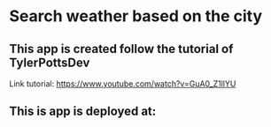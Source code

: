 # Search weather based on the city

## This app is created follow the tutorial of TylerPottsDev
Link tutorial: https://www.youtube.com/watch?v=GuA0_Z1llYU

## This is app is deployed at:
